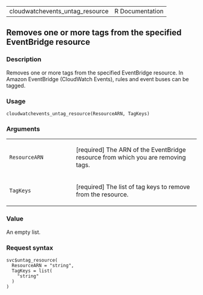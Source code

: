 <table style="width: 100%;">
<tbody>
<tr class="odd">
<td>cloudwatchevents_untag_resource</td>
<td style="text-align: right;">R Documentation</td>
</tr>
</tbody>
</table>

## Removes one or more tags from the specified EventBridge resource

### Description

Removes one or more tags from the specified EventBridge resource. In
Amazon EventBridge (CloudWatch Events), rules and event buses can be
tagged.

### Usage

    cloudwatchevents_untag_resource(ResourceARN, TagKeys)

### Arguments

<table>
<colgroup>
<col style="width: 35%" />
<col style="width: 65%" />
</colgroup>
<tbody>
<tr class="odd">
<td><code
id="cloudwatchevents_untag_resource_:_ResourceARN">ResourceARN</code></td>
<td><p>[required] The ARN of the EventBridge resource from which you are
removing tags.</p></td>
</tr>
<tr class="even">
<td><code
id="cloudwatchevents_untag_resource_:_TagKeys">TagKeys</code></td>
<td><p>[required] The list of tag keys to remove from the
resource.</p></td>
</tr>
</tbody>
</table>

### Value

An empty list.

### Request syntax

    svc$untag_resource(
      ResourceARN = "string",
      TagKeys = list(
        "string"
      )
    )
